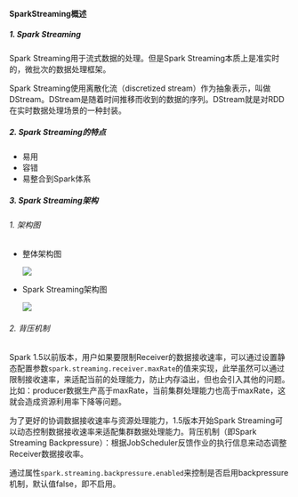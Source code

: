 #### SparkStreaming概述

##### 1. Spark Streaming

Spark Streaming用于流式数据的处理。但是Spark Streaming本质上是准实时的，微批次的数据处理框架。

Spark Streaming使用离散化流（discretized stream）作为抽象表示，叫做DStream。DStream是随着时间推移而收到的数据的序列。DStream就是对RDD在实时数据处理场景的一种封装。

##### 2. Spark Streaming的特点

- 易用
- 容错
- 易整合到Spark体系

##### 3. Spark Streaming架构

###### 1. 架构图

- 整体架构图

  ![](http://typora-image.test.upcdn.net/images/SparkStreaming整体架构.jpg)

- Spark Streaming架构图

  ![](http://typora-image.test.upcdn.net/images/SparkStreaming架构.jpg)

###### 2. 背压机制

Spark 1.5以前版本，用户如果要限制Receiver的数据接收速率，可以通过设置静态配置参数`spark.streaming.receiver.maxRate`的值来实现，此举虽然可以通过限制接收速率，来适配当前的处理能力，防止内存溢出，但也会引入其他的问题。比如：producer数据生产高于maxRate，当前集群处理能力也高于maxRate，这就会造成资源利用率下降等问题。

为了更好的协调数据接收速率与资源处理能力，1.5版本开始Spark Streaming可以动态控制数据接收速率来适配集群数据处理能力。背压机制（即Spark Streaming Backpressure）：根据JobScheduler反馈作业的执行信息来动态调整Receiver数据接收率。

通过属性`spark.streaming.backpressure.enabled`来控制是否启用backpressure机制，默认值false，即不启用。